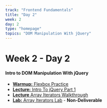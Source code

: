 ```yaml
---
track: "Frontend Fundamentals"
title: "Day 2"
week: 2
day: 2
type: "homepage"
topics: "DOM Manipulation With jQuery"
---
```



# Week 2 - Day 2

#### Intro to DOM Manipulation With jQuery

- [**Warmup:** Flexbox Practice](/frontend-fundamentals/week-2/day-2/lecture-materials/flexbox-practice/)
- [**Lecture:** Intro To jQuery Part 1](/frontend-fundamentals/week-2/day-2/lecture-materials/intro-to-jquery-part-1/)
- [**Lecture** Array Iterators Walkthrough](/frontend-fundamentals/week-2/day-2/lecture-materials/array-iterators-walkthrough/) 
- [**Lab:** Array Iterators Lab](/frontend-fundamentals/week-2/day-2/labs/array-iterators-lab/) - **Non-Deliverable**

<!-- 
<hr>

#### Lesson Recordings

- [**jQuery Part 1**]()
- [**Array Iterators Walkthrough**]() 
 -->


